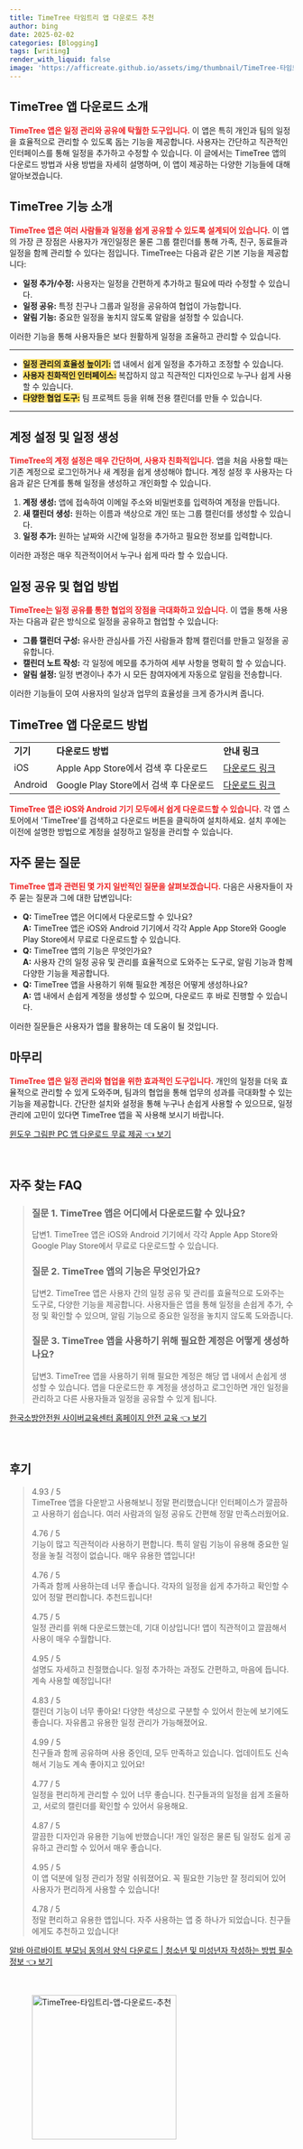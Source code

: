 ```yaml
---
title: TimeTree 타임트리 앱 다운로드 추천
author: bing
date: 2025-02-02
categories: [Blogging]
tags: [writing]
render_with_liquid: false
image: 'https://afficreate.github.io/assets/img/thumbnail/TimeTree-타임트리-앱-다운로드-추천.webp'
---
```



<h2 id='TimeTree앱다운로드소개'>TimeTree 앱 다운로드 소개</h2>

<p><b><span style="color: #ee2323;">TimeTree 앱은 일정 관리와 공유에 탁월한 도구입니다.</span></b> 이 앱은 특히 개인과 팀의 일정을 효율적으로 관리할 수 있도록 돕는 기능을 제공합니다. 사용자는 간단하고 직관적인 인터페이스를 통해 일정을 추가하고 수정할 수 있습니다. 이 글에서는 TimeTree 앱의 다운로드 방법과 사용 방법을 자세히 설명하며, 이 앱이 제공하는 다양한 기능들에 대해 알아보겠습니다. </p>

<h2 id='TimeTree기능소개'>TimeTree 기능 소개</h2>

<p><b><span style="color: #ee2323;">TimeTree 앱은 여러 사람들과 일정을 쉽게 공유할 수 있도록 설계되어 있습니다.</span></b> 이 앱의 가장 큰 장점은 사용자가 개인일정은 물론 그룹 캘린더를 통해 가족, 친구, 동료들과 일정을 함께 관리할 수 있다는 점입니다. TimeTree는 다음과 같은 기본 기능을 제공합니다: 
<ul>
    <li><b>일정 추가/수정:</b> 사용자는 일정을 간편하게 추가하고 필요에 따라 수정할 수 있습니다.</li>
    <li><b>일정 공유:</b> 특정 친구나 그룹과 일정을 공유하여 협업이 가능합니다.</li>
    <li><b>알림 기능:</b> 중요한 일정을 놓치지 않도록 알람을 설정할 수 있습니다.</li>
</ul>
이러한 기능을 통해 사용자들은 보다 원활하게 일정을 조율하고 관리할 수 있습니다.</p>

<hr />

<ul>
    <li><b><span style="background-color: #ffe066;">일정 관리의 효율성 높이기:</span></b> 앱 내에서 쉽게 일정을 추가하고 조정할 수 있습니다.</li>
    <li><b><span style="background-color: #ffe066;">사용자 친화적인 인터페이스:</span></b> 복잡하지 않고 직관적인 디자인으로 누구나 쉽게 사용할 수 있습니다.</li>
    <li><b><span style="background-color: #ffe066;">다양한 협업 도구:</span></b> 팀 프로젝트 등을 위해 전용 캘린더를 만들 수 있습니다.</li>
</ul>

<hr />

<h2 id='계정설정'>계정 설정 및 일정 생성</h2>

<p><b><span style="color: #ee2323;">TimeTree의 계정 설정은 매우 간단하며, 사용자 친화적입니다.</span></b> 앱을 처음 사용할 때는 기존 계정으로 로그인하거나 새 계정을 쉽게 생성해야 합니다. 계정 설정 후 사용자는 다음과 같은 단계를 통해 일정을 생성하고 개인화할 수 있습니다.
<ol>
    <li><b>계정 생성:</b> 앱에 접속하여 이메일 주소와 비밀번호를 입력하여 계정을 만듭니다.</li>
    <li><b>새 캘린더 생성:</b> 원하는 이름과 색상으로 개인 또는 그룹 캘린더를 생성할 수 있습니다.</li>
    <li><b>일정 추가:</b> 원하는 날짜와 시간에 일정을 추가하고 필요한 정보를 입력합니다.</li>
</ol>
이러한 과정은 매우 직관적이어서 누구나 쉽게 따라 할 수 있습니다.</p>

<h2 id='일정공유및협업'>일정 공유 및 협업 방법</h2>

<p><b><span style="color: #ee2323;">TimeTree는 일정 공유를 통한 협업의 장점을 극대화하고 있습니다.</span></b> 이 앱을 통해 사용자는 다음과 같은 방식으로 일정을 공유하고 협업할 수 있습니다:
<ul>
    <li><b>그룹 캘린더 구성:</b> 유사한 관심사를 가진 사람들과 함께 캘린더를 만들고 일정을 공유합니다.</li>
    <li><b>캘린더 노트 작성:</b> 각 일정에 메모를 추가하여 세부 사항을 명확히 할 수 있습니다.</li>
    <li><b>알림 설정:</b> 일정 변경이나 추가 시 모든 참여자에게 자동으로 알림을 전송합니다.</li>
</ul>
이러한 기능들이 모여 사용자의 일상과 업무의 효율성을 크게 증가시켜 줍니다.</p>

<h2 id='다운로드방법'>TimeTree 앱 다운로드 방법</h2>

<table>
    <tr>
        <td><b>기기</b></td>
        <td><b>다운로드 방법</b></td>
        <td><b>안내 링크</b></td>
    </tr>
    <tr>
        <td>iOS</td>
        <td>Apple App Store에서 검색 후 다운로드</td>
        <td><a href="https://apps.apple.com">다운로드 링크</a></td>
    </tr>
    <tr>
        <td>Android</td>
        <td>Google Play Store에서 검색 후 다운로드</td>
        <td><a href="https://play.google.com">다운로드 링크</a></td>
    </tr>
</table>

<p><b><span style="color: #ee2323;">TimeTree 앱은 iOS와 Android 기기 모두에서 쉽게 다운로드할 수 있습니다.</span></b> 각 앱 스토어에서 'TimeTree'를 검색하고 다운로드 버튼을 클릭하여 설치하세요. 설치 후에는 이전에 설명한 방법으로 계정을 설정하고 일정을 관리할 수 있습니다.</p>

<h2 id='자주묻는질문'>자주 묻는 질문</h2>

<p><b><span style="color: #ee2323;">TimeTree 앱과 관련된 몇 가지 일반적인 질문을 살펴보겠습니다.</span></b> 다음은 사용자들이 자주 묻는 질문과 그에 대한 답변입니다: 
<ul>
    <li><b>Q:</b> TimeTree 앱은 어디에서 다운로드할 수 있나요?<br><b>A:</b> TimeTree 앱은 iOS와 Android 기기에서 각각 Apple App Store와 Google Play Store에서 무료로 다운로드할 수 있습니다.</li>
    <li><b>Q:</b> TimeTree 앱의 기능은 무엇인가요?<br><b>A:</b> 사용자 간의 일정 공유 및 관리를 효율적으로 도와주는 도구로, 알림 기능과 함께 다양한 기능을 제공합니다.</li>
    <li><b>Q:</b> TimeTree 앱을 사용하기 위해 필요한 계정은 어떻게 생성하나요?<br><b>A:</b> 앱 내에서 손쉽게 계정을 생성할 수 있으며, 다운로드 후 바로 진행할 수 있습니다.</li>
</ul>
이러한 질문들은 사용자가 앱을 활용하는 데 도움이 될 것입니다.</p>

<h2 id='마무리'>마무리</h2>

<p><b><span style="color: #ee2323;">TimeTree 앱은 일정 관리와 협업을 위한 효과적인 도구입니다.</span></b> 개인의 일정을 더욱 효율적으로 관리할 수 있게 도와주며, 팀과의 협업을 통해 업무의 성과를 극대화할 수 있는 기능을 제공합니다. 간단한 설치와 설정을 통해 누구나 손쉽게 사용할 수 있으므로, 일정 관리에 고민이 있다면 TimeTree 앱을 꼭 사용해 보시기 바랍니다. </p>


<p><a class="click-button" title="윈도우 그림판 PC 앱 다운로드 무료 제공" href="https://afficreate.github.io/posts/%EC%9C%88%EB%8F%84%EC%9A%B0-%EA%B7%B8%EB%A6%BC%ED%8C%90-PC-%EC%95%B1-%EB%8B%A4%EC%9A%B4%EB%A1%9C%EB%93%9C-%EB%AC%B4%EB%A3%8C-%EC%A0%9C%EA%B3%B5/" rel="dofollow">윈도우 그림판 PC 앱 다운로드 무료 제공 👈 보기</a></p><br>
<h2 id='자주_찾는_FAQ'>자주 찾는 FAQ</h2>
<div itemscope="" itemtype="https://schema.org/FAQPage"> 
<blockquote> 
<div itemscope="" itemprop="mainEntity" itemtype="https://schema.org/Question"> 
<h3 itemprop="name">질문 1. TimeTree 앱은 어디에서 다운로드할 수 있나요?</h3> 
<div itemscope="" itemprop="acceptedAnswer" itemtype="https://schema.org/Answer"> 
<span itemprop="text"> 
<p>답변1. TimeTree 앱은 iOS와 Android 기기에서 각각 Apple App Store와 Google Play Store에서 무료로 다운로드할 수 있습니다.</p> 
</span> 
</div> 
</div> 

<div itemscope="" itemprop="mainEntity" itemtype="https://schema.org/Question"> 
<h3 itemprop="name">질문 2. TimeTree 앱의 기능은 무엇인가요?</h3> 
<div itemscope="" itemprop="acceptedAnswer" itemtype="https://schema.org/Answer"> 
<span itemprop="text"> 
<p>답변2. TimeTree 앱은 사용자 간의 일정 공유 및 관리를 효율적으로 도와주는 도구로, 다양한 기능을 제공합니다. 사용자들은 앱을 통해 일정을 손쉽게 추가, 수정 및 확인할 수 있으며, 알림 기능으로 중요한 일정을 놓치지 않도록 도와줍니다.</p> 
</span> 
</div> 
</div> 

<div itemscope="" itemprop="mainEntity" itemtype="https://schema.org/Question"> 
<h3 itemprop="name">질문 3. TimeTree 앱을 사용하기 위해 필요한 계정은 어떻게 생성하나요?</h3> 
<div itemscope="" itemprop="acceptedAnswer" itemtype="https://schema.org/Answer"> 
<span itemprop="text"> 
<p>답변3. TimeTree 앱을 사용하기 위해 필요한 계정은 해당 앱 내에서 손쉽게 생성할 수 있습니다. 앱을 다운로드한 후 계정을 생성하고 로그인하면 개인 일정을 관리하고 다른 사용자들과 일정을 공유할 수 있게 됩니다.</p> 
</span> 
</div> 
</div> 
</blockquote> 
</div>
<p><a class="click-button" title="한국소방안전원 사이버교육센터 홈페이지 안전 교육" href="https://afficreate.github.io/posts/%ED%95%9C%EA%B5%AD%EC%86%8C%EB%B0%A9%EC%95%88%EC%A0%84%EC%9B%90-%EC%82%AC%EC%9D%B4%EB%B2%84%EA%B5%90%EC%9C%A1%EC%84%BC%ED%84%B0-%ED%99%88%ED%8E%98%EC%9D%B4%EC%A7%80-%EC%95%88%EC%A0%84-%EA%B5%90%EC%9C%A1/" rel="dofollow">한국소방안전원 사이버교육센터 홈페이지 안전 교육 👈 보기</a></p><br>
<h2 id='후기'>후기</h2>
<div itemscope itemtype="https://schema.org/Product">
  <blockquote>
  <div itemprop="review" itemscope itemtype="https://schema.org/Review">
      <div itemprop="reviewRating" itemscope itemtype="https://schema.org/Rating"> <span itemprop="ratingValue">4.93</span> / <span itemprop="bestRating">5</span> </div>
      <span itemprop="reviewBody">TimeTree 앱을 다운받고 사용해보니 정말 편리했습니다! 인터페이스가 깔끔하고 사용하기 쉽습니다. 여러 사람과의 일정 공유도 간편해 정말 만족스러웠어요.</span>
  </div>
  <br>
  <div itemprop="review" itemscope itemtype="https://schema.org/Review">
      <div itemprop="reviewRating" itemscope itemtype="https://schema.org/Rating"> <span itemprop="ratingValue">4.76</span> / <span itemprop="bestRating">5</span> </div>
      <span itemprop="reviewBody">기능이 많고 직관적이라 사용하기 편합니다. 특히 알림 기능이 유용해 중요한 일정을 놓칠 걱정이 없습니다. 매우 유용한 앱입니다!</span>
  </div>
  <br>
  <div itemprop="review" itemscope itemtype="https://schema.org/Review">
      <div itemprop="reviewRating" itemscope itemtype="https://schema.org/Rating"> <span itemprop="ratingValue">4.76</span> / <span itemprop="bestRating">5</span> </div>
      <span itemprop="reviewBody">가족과 함께 사용하는데 너무 좋습니다. 각자의 일정을 쉽게 추가하고 확인할 수 있어 정말 편리합니다. 추천드립니다!</span>
  </div>
  <br>
  <div itemprop="review" itemscope itemtype="https://schema.org/Review">
      <div itemprop="reviewRating" itemscope itemtype="https://schema.org/Rating"> <span itemprop="ratingValue">4.75</span> / <span itemprop="bestRating">5</span> </div>
      <span itemprop="reviewBody">일정 관리를 위해 다운로드했는데, 기대 이상입니다! 앱이 직관적이고 깔끔해서 사용이 매우 수월합니다.</span>
  </div>
  <br>
  <div itemprop="review" itemscope itemtype="https://schema.org/Review">
      <div itemprop="reviewRating" itemscope itemtype="https://schema.org/Rating"> <span itemprop="ratingValue">4.95</span> / <span itemprop="bestRating">5</span> </div>
      <span itemprop="reviewBody">설명도 자세하고 친절했습니다. 일정 추가하는 과정도 간편하고, 마음에 듭니다. 계속 사용할 예정입니다!</span>
  </div>
  <br>
  <div itemprop="review" itemscope itemtype="https://schema.org/Review">
      <div itemprop="reviewRating" itemscope itemtype="https://schema.org/Rating"> <span itemprop="ratingValue">4.83</span> / <span itemprop="bestRating">5</span> </div>
      <span itemprop="reviewBody">캘린더 기능이 너무 좋아요! 다양한 색상으로 구분할 수 있어서 한눈에 보기에도 좋습니다. 자유롭고 유용한 일정 관리가 가능해졌어요.</span>
  </div>
  <br>
  <div itemprop="review" itemscope itemtype="https://schema.org/Review">
      <div itemprop="reviewRating" itemscope itemtype="https://schema.org/Rating"> <span itemprop="ratingValue">4.99</span> / <span itemprop="bestRating">5</span> </div>
      <span itemprop="reviewBody">친구들과 함께 공유하며 사용 중인데, 모두 만족하고 있습니다. 업데이트도 신속해서 기능도 계속 좋아지고 있어요!</span>
  </div>
  <br>
  <div itemprop="review" itemscope itemtype="https://schema.org/Review">
      <div itemprop="reviewRating" itemscope itemtype="https://schema.org/Rating"> <span itemprop="ratingValue">4.77</span> / <span itemprop="bestRating">5</span> </div>
      <span itemprop="reviewBody">일정을 편리하게 관리할 수 있어 너무 좋습니다. 친구들과의 일정을 쉽게 조율하고, 서로의 캘린더를 확인할 수 있어서 유용해요.</span>
  </div>
  <br>
  <div itemprop="review" itemscope itemtype="https://schema.org/Review">
      <div itemprop="reviewRating" itemscope itemtype="https://schema.org/Rating"> <span itemprop="ratingValue">4.87</span> / <span itemprop="bestRating">5</span> </div>
      <span itemprop="reviewBody">깔끔한 디자인과 유용한 기능에 반했습니다! 개인 일정은 물론 팀 일정도 쉽게 공유하고 관리할 수 있어서 매우 좋습니다.</span>
  </div>
  <br>
  <div itemprop="review" itemscope itemtype="https://schema.org/Review">
      <div itemprop="reviewRating" itemscope itemtype="https://schema.org/Rating"> <span itemprop="ratingValue">4.95</span> / <span itemprop="bestRating">5</span> </div>
      <span itemprop="reviewBody">이 앱 덕분에 일정 관리가 정말 쉬워졌어요. 꼭 필요한 기능만 잘 정리되어 있어 사용자가 편리하게 사용할 수 있습니다!</span>
  </div>
  <br>
  <div itemprop="review" itemscope itemtype="https://schema.org/Review">
      <div itemprop="reviewRating" itemscope itemtype="https://schema.org/Rating"> <span itemprop="ratingValue">4.78</span> / <span itemprop="bestRating">5</span> </div>
      <span itemprop="reviewBody">정말 편리하고 유용한 앱입니다. 자주 사용하는 앱 중 하나가 되었습니다. 친구들에게도 추천하고 있습니다!</span>
  </div>
  </blockquote>
</div>
<p><a class="click-button" title="알바 아르바이트 부모님 동의서 양식 다운로드 | 청소년 및 미성년자 작성하는 방법 필수 정보" href="https://afficreate.github.io/posts/%EC%95%8C%EB%B0%94-%EC%95%84%EB%A5%B4%EB%B0%94%EC%9D%B4%ED%8A%B8-%EB%B6%80%EB%AA%A8%EB%8B%98-%EB%8F%99%EC%9D%98%EC%84%9C-%EC%96%91%EC%8B%9D-%EB%8B%A4%EC%9A%B4%EB%A1%9C%EB%93%9C-%EC%B2%AD%EC%86%8C%EB%85%84-%EB%B0%8F-%EB%AF%B8%EC%84%B1%EB%85%84%EC%9E%90-%EC%9E%91%EC%84%B1%ED%95%98%EB%8A%94-%EB%B0%A9%EB%B2%95-%ED%95%84%EC%88%98-%EC%A0%95%EB%B3%B4/" rel="dofollow">알바 아르바이트 부모님 동의서 양식 다운로드 | 청소년 및 미성년자 작성하는 방법 필수 정보 👈 보기</a></p><br>
<figure class="image"><img src="https://afficreate.github.io/assets/img/thumbnail/TimeTree-타임트리-앱-다운로드-추천.webp" alt="TimeTree-타임트리-앱-다운로드-추천" width="256" height="256"></figure>